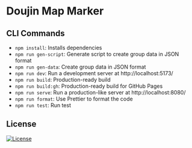 # Doujin Map Marker

## CLI Commands

*   `npm install`: Installs dependencies
*   `npm run gen-script`: Generate script to create group data in JSON format
*   `npm run gen-data`: Create group data in JSON format
*   `npm run dev`: Run a development server at http://localhost:5173/
*   `npm run build`: Production-ready build
*   `npm run build:gh`: Production-ready build for GitHub Pages
*   `npm run serve`: Run a production-like server at http://localhost:8080/
*   `npm run format`: Use Prettier to format the code
*   `npm run test`: Run test

## License

[![License](https://img.shields.io/badge/License-BSD_3--Clause-blue.svg)](./LICENSE)
